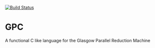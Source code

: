 [![Build Status](https://travis-ci.org/RossMeikleham/Gannet-Parallel-C.svg?branch=master)](https://travis-ci.org/RossMeikleham/Gannet-Parallel-C)

GPC
===

A functional C like language for the Glasgow Parallel Reduction Machine
